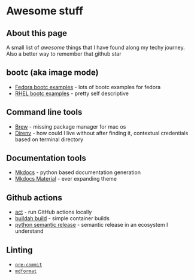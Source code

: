 # Awesome stuff

## About this page

A small list of *awesome* things that I have found along my techy journey. Also a better way to remember that github star


## bootc (aka image mode)

- [Fedora bootc examples](https://gitlab.com/fedora/bootc/examples/-/tree/main) - lots of bootc examples for fedora
- [RHEL bootc examples](https://github.com/redhat-cop/rhel-bootc-examples) - pretty self descriptive


## Command line tools

- [Brew](https://brew.sh) - missing package manager for mac os
- [Direnv](https://direnv.net/) - how could I live without after finding it, contextual credentials based on terminal directory

## Documentation tools

- [Mkdocs](https://www.mkdocs.org/) - python based documentation generation
- [Mkdocs Material](https://squidfunk.github.io/mkdocs-material/) - ever expanding theme


## Github actions

- [act](https://github.com/nektos/act) - run GitHub actions locally
- [buildah build](https://github.com/redhat-actions/buildah-build) - simple container builds
- [python semantic release](https://python-semantic-release.readthedocs.io/en/latest/automatic-releases/github-actions.html) - semantic release in an ecosystem I understand

## Linting

- [`pre-commit`](https://pre-commit.com/)
- [`mdformat`](https://mdformat.readthedocs.io/en/stable/)

